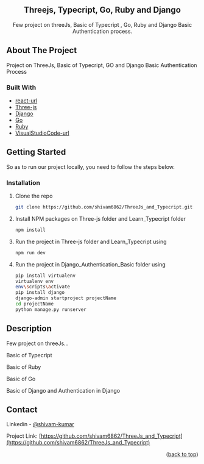 <div align="center">
<h2 align="center">Threejs, Typecript, Go, Ruby and Django</h2>
  <p align="center">
   Few project on threeJs, Basic of Typecript , Go, Ruby and Django Basic Authentication process.
    <br />
</div>

## About The Project

Project on ThreeJs, Basic of Typecript, GO and Django Basic Authentication Process

### Built With

- [react-url]
- [Three-js]
- [Django]
- [Go]
- [Ruby]
- [VisualStudioCode-url]

## Getting Started

So as to run our project locally, you need to follow the steps below.

### Installation

1. Clone the repo
   ```sh
   git clone https://github.com/shivam6862/ThreeJs_and_Typecript.git
   ```
2. Install NPM packages on Three-js folder and Learn_Typecript folder
   ```sh
   npm install
   ```
3. Run the project in Three-js folder and Learn_Typecript using
   ```sh
   npm run dev
   ```
4. Run the project in Django_Authentication_Basic folder using
   ```sh
   pip install virtualenv
   virtualenv env
   env\scripts\activate
   pip install django
   django-admin startproject projectName
   cd projectName
   python manage.py runserver
   ```

## Description

Few project on threeJs...<br/>

Basic of Typecript<br/>

Basic of Ruby<br/>

Basic of Go<br/>

Basic of Django and Authentication in Django <br/>

## Contact

Linkedin - [@shivam-kumar](https://www.linkedin.com/in/shivam-kumar-14701b249/)

Project Link: [https://github.com/shivam6862/ThreeJs_and_Typecript](https://github.com/shivam6862/ThreeJs_and_Typecript)

<p align="right">(<a href="#readme-top">back to top</a>)</p>

[react-url]: https://reactjs.org/
[react.js]: https://img.shields.io/badge/React-20232A?style=for-the-badge&logo=react&logoColor=61DAFB
[three-js]: https://threejs.org/docs/index.html#manual/en/introduction/Installation
[Django]: https://github.com/django/django
[Go]: https://go.dev/doc/
[visualstudiocode-url]: https://code.visualstudio.com/
[Ruby]: https://www.ruby-lang.org/en/documentation/
